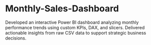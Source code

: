 # Monthly-Sales-Dashboard
Developed an interactive Power BI dashboard analyzing monthly performance trends using custom KPIs, DAX, and slicers. Delivered actionable insights from raw CSV data to support strategic business decisions.
